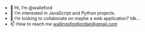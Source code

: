 - 👋 Hi, I’m @walleford
- 👀 I’m interested in JavaScript and Python projects.
- 💞️ I’m looking to collaborate on maybe a web application? Idk...
- 📫 How to reach me wallingsfordjordan@gmail.com

<!---
walleford/walleford is a ✨ special ✨ repository because its `README.md` (this file) appears on your GitHub profile.
You can click the Preview link to take a look at your changes.
--->
